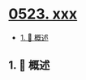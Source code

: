 # [0523. xxx](https://github.com/Tdahuyou/TNotes.leetcode/tree/main/notes/0523.%20xxx)

<!-- region:toc -->

- [1. 📝 概述](#1--概述)

<!-- endregion:toc -->

## 1. 📝 概述
